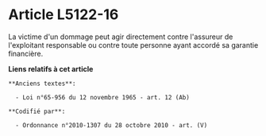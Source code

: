 # Article L5122-16

La victime d'un dommage peut agir directement contre l'assureur de l'exploitant responsable ou contre toute personne ayant
accordé sa garantie financière.

**Liens relatifs à cet article**

	**Anciens textes**:

	  - Loi n°65-956 du 12 novembre 1965 - art. 12 (Ab)

	**Codifié par**:

	  - Ordonnance n°2010-1307 du 28 octobre 2010 - art. (V)
